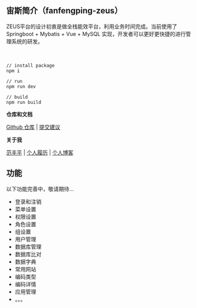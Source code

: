 ## 宙斯简介（fanfengping-zeus）
ZEUS平台的设计初衷是做全栈能效平台，利用业务时间完成。当前使用了 Springboot + Mybatis + Vue + MySQL 实现，开发者可以更好更快捷的进行管理系统的研发。
<br><br><br>

```
// install package
npm i

// run
npm run dev

// build
npm run build
``` 

**仓库和文档**

[Github 仓库](https://github.com/Aaronffp/fanfengping-zeus.git) | 
[提交建议](https://github.com/Aaronffp/fanfengping-zeus/issues) 

**关于我**

[范丰平](263869564@qq.com) | 
[个人履历](http://www.fanfengping.com/) | 
[个人博客](http://www.cnblogs.com/fengpingfan/)


## 功能

以下功能完善中，敬请期待...
* 登录和注销
* 菜单设置
* 权限设置
* 角色设置
* 组设置
* 用户管理
* 数据库管理
* 数据库比对
* 数据字典
* 常用网站
* 编码类型
* 编码详情
* 应用管理
* 。。。




